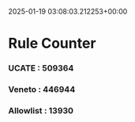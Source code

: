 2025-01-19 03:08:03.212253+00:00
# Rule Counter 
 ### UCATE : 509364

 ### Veneto : 446944

 ### Allowlist : 13930